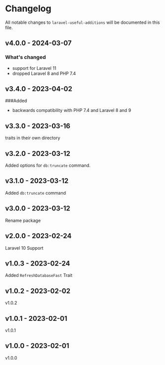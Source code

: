 # Changelog

All notable changes to `laravel-useful-additions` will be documented in this file.

## v4.0.0 - 2024-03-07

### What's changed

* support for Laravel 11
* dropped Laravel 8 and PHP 7.4

## v3.4.0 - 2023-04-02

###Added

- backwards compatibility with PHP 7.4 and Laravel 8 and 9

## v3.3.0 - 2023-03-16

traits in their own directory

## v3.2.0 - 2023-03-12

Added options for `db:truncate` command.

## v3.1.0 - 2023-03-12

Added `db:truncate` command

## v3.0.0 - 2023-03-12

Rename package

## v2.0.0 - 2023-02-24

Laravel 10 Support

## v1.0.3 - 2023-02-24

Added `RefreshDatabaseFast` Trait

## v1.0.2 - 2023-02-02

v1.0.2

## v1.0.1 - 2023-02-01

v1.0.1

## v1.0.0 - 2023-02-01

v1.0.0
